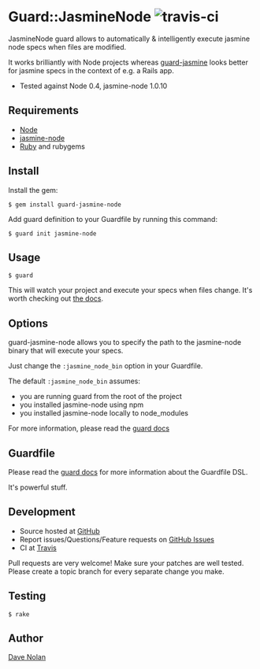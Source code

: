 Guard::JasmineNode ![travis-ci](https://travis-ci.org/textgoeshere/guard-jasmine-node.png)
==================

JasmineNode guard allows to automatically & intelligently execute
jasmine node specs when files are modified.

It works brilliantly with Node projects whereas [guard-jasmine](https://github.com/netzpirat/guard-jasmine)
looks better for jasmine specs in the context of e.g. a Rails app.

* Tested against Node 0.4, jasmine-node 1.0.10

Requirements
------------

* [Node](http://nodejs.org/)
* [jasmine-node](https://github.com/mhevery/jasmine-node)
* [Ruby](http://ruby-lang.org) and rubygems

Install
-------

Install the gem:

    $ gem install guard-jasmine-node

Add guard definition to your Guardfile by running this command:

    $ guard init jasmine-node

Usage
-----

    $ guard

This will watch your project and execute your specs when files
change. It's worth checking out [the docs](https://github.com/guard/guard#readme).

Options
-------

guard-jasmine-node allows you to specify the path to the jasmine-node
binary that will execute your specs.

Just change the `:jasmine_node_bin` option in your Guardfile.

The default `:jasmine_node_bin` assumes:

* you are running guard from the root of the project
* you installed jasmine-node using npm
* you installed jasmine-node locally to node_modules

For more information, please read the [guard docs](https://github.com/guard/guard#readme)

Guardfile
---------

Please read the [guard docs](https://github.com/guard/guard#readme) for
more information about the Guardfile DSL.

It's powerful stuff.

Development
-----------

* Source hosted at [GitHub](https://github.com/kapoq/guard-jasmine-node)
* Report issues/Questions/Feature requests on [GitHub Issues](https://github.com/kapoq/guard-jasmine-node/issues)
* CI at [Travis](http://travis-ci.org/#!/textgoeshere/guard-jasmine-node)

Pull requests are very welcome! Make sure your patches are well tested. Please create a topic branch for every separate change
you make.

Testing
-------

    $ rake

Author
------

[Dave Nolan](https://github.com/textgoeshere)
